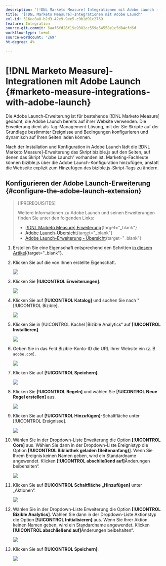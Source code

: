```yaml
---
description: '[!DNL Marketo Measure] Integrationen mit Adobe Launch - [!DNL Marketo Measure]'
title: '[!DNL Marketo Measure]-Integrationen mit Adobe Launch'
exl-id: 316ee8a8-b2d3-42e9-9ee5-c9b1d91c2769
feature: Integration
source-git-commit: 6aaf6fd26f19e9382cc559e54558e1c5d84cfd6d
workflow-type: tm+mt
source-wordcount: '269'
ht-degree: 4%

---
```


# [!DNL Marketo Measure]-Integrationen mit Adobe Launch {#marketo-measure-integrations-with-adobe-launch}

Die Adobe Launch-Erweiterung ist für bestehende [!DNL Marketo Measure] gedacht, die Adobe Launch bereits auf ihrer Website verwenden. Die Erweiterung dient als Tag-Management-Lösung, mit der Sie Skripte auf der Grundlage bestimmter Ereignisse und Bedingungen konfigurieren und dynamisch auf Ihren Seiten laden können.

Nach der Installation und Konfiguration in Adobe Launch lädt die [!DNL Marketo Measure]-Erweiterung das Skript bizible.js auf den Seiten, auf denen das Skript &quot;Adobe Launch“ vorhanden ist. Marketing-Fachleute können bizible.js über die Adobe Launch-Konfiguration hinzufügen, anstatt die Webseite explizit zum Hinzufügen des bizible.js-Skript-Tags zu ändern.

## Konfigurieren der Adobe Launch-Erweiterung {#configure-the-adobe-launch-extension}

>[!PREREQUISITES]
>
>Weitere Informationen zu Adobe Launch und seinen Erweiterungen finden Sie unter den folgenden Links:
>
>* [[!DNL Marketo Measure] Erweiterung](https://experienceleague.adobe.com/docs/experience-platform/destinations/catalog/email/bizible.html#catalog){target="_blank"}
>* [Adobe Launch-Übersicht](https://experienceleague.adobe.com/docs/platform-learn/implement-in-websites/overview.html?lang=de){target="_blank"}
>* [Adobe Launch-Erweiterung - Übersicht](https://experienceleague.adobe.com/docs/experience-platform/tags/extension-dev/overview.html){target="_blank"}

1. Erstellen Sie eine Eigenschaft entsprechend den Schritten [in diesem Artikel](https://experienceleague.adobe.com/docs/platform-learn/implement-in-websites/configure-tags/create-a-property.html#go-to-the-data-collection-interface){target="_blank"}.

1. Klicken Sie auf die von Ihnen erstellte Eigenschaft.

   ![](assets/marketo-measure-integrations-with-adobe-launch-1.png)

1. Klicken Sie **[!UICONTROL Erweiterungen]**.

   ![](assets/marketo-measure-integrations-with-adobe-launch-2.png)

1. Klicken Sie auf **[!UICONTROL Katalog]** und suchen Sie nach &quot;[!UICONTROL Bizible].

   ![](assets/marketo-measure-integrations-with-adobe-launch-3.png)

1. Klicken Sie in [!UICONTROL  Kachel ]Bizible Analytics“ auf **[!UICONTROL Installieren]**.

   ![](assets/marketo-measure-integrations-with-adobe-launch-4.png)

1. Geben Sie in das Feld Bizible-Konto-ID die URL Ihrer Website ein (z. B. `adobe.com`).

   ![](assets/marketo-measure-integrations-with-adobe-launch-5.png)

1. Klicken Sie auf **[!UICONTROL Speichern]**.

   ![](assets/marketo-measure-integrations-with-adobe-launch-6.png)

1. Klicken Sie **[!UICONTROL Regeln]** und wählen Sie **[!UICONTROL Neue Regel erstellen]** aus.

   ![](assets/marketo-measure-integrations-with-adobe-launch-7.png)

1. Klicken Sie auf **[!UICONTROL Hinzufügen]**-Schaltfläche unter [!UICONTROL Ereignisse].

   ![](assets/marketo-measure-integrations-with-adobe-launch-8.png)

1. Wählen Sie in der Dropdown-Liste Erweiterung die Option **[!UICONTROL Core]** aus. Wählen Sie dann in der Dropdown-Liste Ereignistyp die Option **[!UICONTROL Bibliothek geladen (Seitenanfang)]**. Wenn Sie Ihrem Ereignis keinen Namen geben, wird ein Standardname angewendet. Klicken **[!UICONTROL abschließend auf]**&#x200B;Änderungen beibehalten“.

   ![](assets/marketo-measure-integrations-with-adobe-launch-9.png)

1. Klicken Sie auf **[!UICONTROL Schaltfläche „Hinzufügen]** unter „Aktionen“.

   ![](assets/marketo-measure-integrations-with-adobe-launch-10.png)

1. Wählen Sie in der Dropdown-Liste Erweiterung die Option **[!UICONTROL Bizible Analytics]**. Wählen Sie dann in der Dropdown-Liste Aktionstyp die Option **[!UICONTROL Initialisieren]** aus. Wenn Sie Ihrer Aktion keinen Namen geben, wird ein Standardname angewendet. Klicken **[!UICONTROL abschließend auf]**&#x200B;Änderungen beibehalten“.

   ![](assets/marketo-measure-integrations-with-adobe-launch-11.png)

1. Klicken Sie auf **[!UICONTROL Speichern]**.

   ![](assets/marketo-measure-integrations-with-adobe-launch-12.png)

